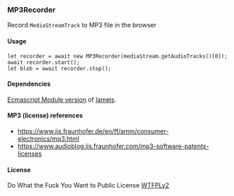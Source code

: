 ### MP3Recorder
Record `MediaStreamTrack` to MP3 file in the browser

#### Usage

```
let recorder = await new MP3Recorder(mediaStream.getAudioTracks()[0]);
await recorder.start();
let blob = await recorder.stop();
```

#### Dependencies
[Ecmascript Module version](https://raw.githubusercontent.com/guest271314/captureSystemAudio/master/native_messaging/capture_system_audio/lame.min.js) of [lamejs](https://github.com/zhuker/lamejs/).

#### MP3 (license) references
- https://www.iis.fraunhofer.de/en/ff/amm/consumer-electronics/mp3.html
- https://www.audioblog.iis.fraunhofer.com/mp3-software-patents-licenses

#### License
Do What the Fuck You Want to Public License [WTFPLv2](http://www.wtfpl.net/about/)
